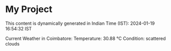# My Project

This content is dynamically generated in Indian Time (IST): 2024-01-19 16:54:32 IST


Current Weather in Coimbatore:
Temperature: 30.88 °C
Condition: scattered clouds
